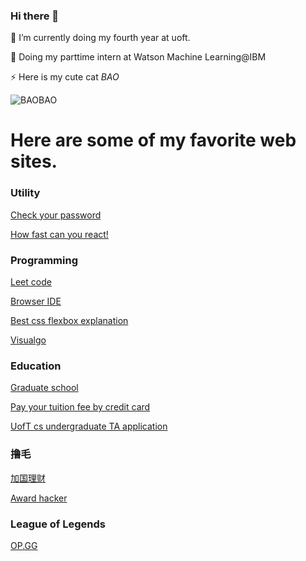 ### Hi there 👋

🔭 I’m currently doing my fourth year at uoft.

🌱 Doing my parttime intern at Watson Machine Learning@IBM

⚡ Here is my cute cat *BAO*

![BAOBAO](https://user-images.githubusercontent.com/33362849/89501476-68668380-d791-11ea-997a-6a68589fb603.jpg)


# Here are some of my favorite web sites.


### Utility

[Check your password](https://haveibeenpwned.com)

[How fast can you react!](https://humanbenchmark.com)

### Programming

[Leet code](https://leetcode.com)

[Browser IDE](https://repl.it)

[Best css flexbox explanation](https://css-tricks.com/snippets/css/a-guide-to-flexbox)

[Visualgo](https://visualgo.net/en)

### Education

[Graduate school](https://www.thegradcafe.com)

[Pay your tuition fee by credit card](https://apps.plastiq.com)

[UofT cs undergraduate TA application](https://taships.iit.artsci.utoronto.ca/csc/applications)

### 撸毛

[加国理财](https://www.canadianrewards.org)

[Award hacker](https://www.awardhacker.com)

### League of Legends

[OP.GG](https://na.op.gg)

<!--
**Yangfan999/Yangfan999** is a ✨ _special_ ✨ repository because its `README.md` (this file) appears on your GitHub profile.

Here are some ideas to get you started:

- 🌱 I’m currently learning ...
- 👯 I’m looking to collaborate on ...
- 🤔 I’m looking for help with ...
- 💬 Ask me about ...
- 📫 How to reach me: ...
- 😄 Pronouns: ...
- ⚡ Fun fact: ...
-->
